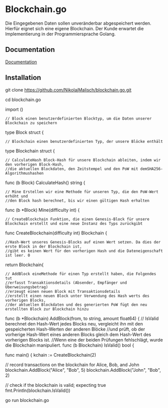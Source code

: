 
# Blockchain.go

 Die Eingegebenen Daten sollen unveränderbar abgespeichert werden. Hierfür eignet sich eine eigene Blockchain. Der Kunde erwartet die Implementierung in der Programmiersprache Golang.

## Documentation

[Documentation](https://github.com/NikolajMalisch/blockchain.go.git)

## Installation

git clone https://github.com/NikolajMalisch/blockchain.go.git 

cd blockchain.go

import ()

    // Block einen benutzerdefinierten Blocktyp, um die Daten unserer Blockchain zu speichern
type Block struct {

    // Blockchain einen benutzerdefinierten Typ, der unsere Blöcke enthält
type Blockchain struct {

    // CalculateHash Block-Hash für unsere Blockchain ableiten, indem wir den vorherigen Block-Hash,
    //die aktuellen Blockdaten, den Zeitstempel und den PoW mit demSHA256-Algorithmushashen
func (b Block) CalculateHash() string {

    // Mine Erstellen wir eine Methode für unseren Typ, die den PoW-Wert erhöht und
    //den Block hash berechnet, bis wir einen gültigen Hash erhalten
func (b *Block) Mine(difficulty int) {

    // CreateBlockchain Funktion, die einen Genesis-Block für unsere Blockchain erstellt und eine neue Instanz des Typs zurückgibt
func CreateBlockchain(difficulty int) Blockchain {

    //Hash-Wert unseres Genesis-Blocks auf einen Wert setzen. Da dies der erste Block in der Blockchain ist,
    //gibt es keinen Wert für den vorherigen Hash und die Dateneigenschaft ist leer. 0
return Blockchain{

    // AddBlock eineMethode für einen Typ erstellt haben, die Folgendes tut
    //erfasst Transaktionsdetails (Absender, Empfänger und Überweisungsbetrag)
    //erzeugt einen neuen Block mit Transaktionsdetails
    //erstellt einen neuen Block unter Verwendung des Hash werts des vorherigen Blocks,
    //der aktuellen Blockdaten und des generierten PoW fügt den neu erstellten Block zur Blockchain hinzu
func (b *Blockchain) AddBlock(from, to string, amount float64) {
    // IsValid berechnet den Hash-Wert jedes Blocks neu, vergleicht ihn mit den gespeicherten Hash-Werten der anderen Blöcke
    //und prüft, ob der vorherige Hash-Wert eines anderen Blocks gleich dem Hash-Wert des vorherigen Blocks ist.
    //Wenn eine der beiden Prüfungen fehlschlägt, wurde die Blockchain manipuliert.
func (b Blockchain) IsValid() bool {

func main() {
kchain := CreateBlockchain(2)

// record transactions on the blockchain for Alice, Bob, and John
blockchain.AddBlock("Alice", "Bob", 5)
blockchain.AddBlock("John", "Bob", 2)

// check if the blockchain is valid; expecting true
fmt.Println(blockchain.IsValid())

go run blockchain.go

